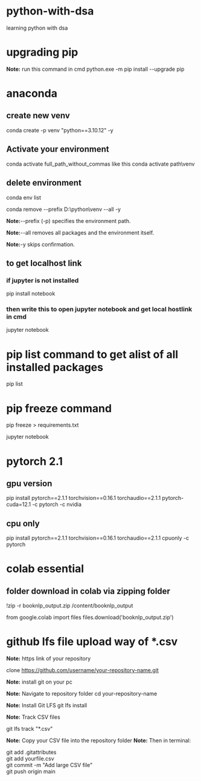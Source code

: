 # python-with-dsa
learning python with dsa
# upgrading pip
**Note:** run this command in cmd
python.exe -m pip install --upgrade pip
# anaconda
## create new venv
conda create -p venv "python==3.10.12" -y

## Activate your environment
conda activate full_path_without_commas
like this
conda activate path\venv

## delete environment

conda env list

conda remove --prefix D:\python\venv --all -y

**Note:**--prefix (-p) specifies the environment path.

**Note:**--all removes all packages and the environment itself.

**Note:**-y skips confirmation.


## to get localhost link

### if jupyter is not installed
pip install notebook

### then write this to open jupyter notebook and get local hostlink in cmd
jupyter notebook

# pip list command to get alist of all installed packages
pip list

# pip freeze command
pip freeze > requirements.txt

jupyter notebook

# pytorch 2.1
## gpu version
pip install pytorch==2.1.1 torchvision==0.16.1 torchaudio==2.1.1 pytorch-cuda=12.1 -c pytorch -c nvidia

## cpu only
pip install pytorch==2.1.1 torchvision==0.16.1 torchaudio==2.1.1 cpuonly -c pytorch

# colab essential

## folder download in colab via zipping folder
!zip -r booknlp_output.zip /content/booknlp_output

from google.colab import files
files.download('booknlp_output.zip')


# github lfs file upload way of *.csv

**Note:** https link of your repository

clone https://github.com/username/your-repository-name.git

**Note:** install git on your pc

**Note:** Navigate to repository folder
cd your-repository-name

**Note:** Install Git LFS
git lfs install

**Note:** Track CSV files

git lfs track "*.csv"

**Note:** Copy your CSV file into the repository folder
**Note:** Then in terminal:

git add .gitattributes<br>
git add yourfile.csv<br>
git commit -m "Add large CSV file"<br>
git push origin main<br>
